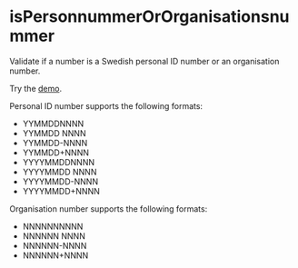 # isPersonnummerOrOrganisationsnummer

Validate if a number is a Swedish personal ID number or an organisation number.

Try the [demo](https://gavs.github.io/isPersonnummerOrOrganisationsnummer/).

Personal ID number supports the following formats:
* YYMMDDNNNN
* YYMMDD NNNN
* YYMMDD-NNNN
* YYMMDD+NNNN
* YYYYMMDDNNNN
* YYYYMMDD NNNN
* YYYYMMDD-NNNN
* YYYYMMDD+NNNN

Organisation number supports the following formats:
* NNNNNNNNNN
* NNNNNN NNNN
* NNNNNN-NNNN
* NNNNNN+NNNN
